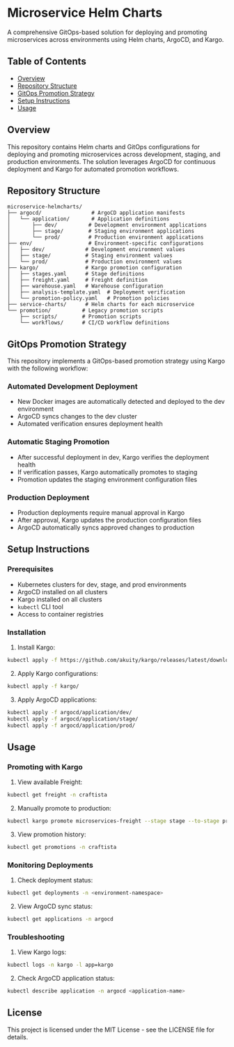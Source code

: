 # Microservice Helm Charts

A comprehensive GitOps-based solution for deploying and promoting microservices across environments using Helm charts, ArgoCD, and Kargo.

## Table of Contents
- [Overview](#overview)
- [Repository Structure](#repository-structure)
- [GitOps Promotion Strategy](#gitops-promotion-strategy)
- [Setup Instructions](#setup-instructions)
- [Usage](#usage)

## Overview

This repository contains Helm charts and GitOps configurations for deploying and promoting microservices across development, staging, and production environments.
The solution leverages ArgoCD for continuous deployment and Kargo for automated promotion workflows.

## Repository Structure

```
microservice-helmcharts/
├── argocd/                # ArgoCD application manifests
│   └── application/       # Application definitions
│       ├── dev/          # Development environment applications
│       ├── stage/        # Staging environment applications
│       └── prod/         # Production environment applications
├── env/                  # Environment-specific configurations
│   ├── dev/             # Development environment values
│   ├── stage/           # Staging environment values
│   └── prod/            # Production environment values
├── kargo/               # Kargo promotion configuration
│   ├── stages.yaml      # Stage definitions
│   ├── freight.yaml     # Freight definition
│   ├── warehouse.yaml   # Warehouse configuration
│   ├── analysis-template.yaml  # Deployment verification
│   └── promotion-policy.yaml   # Promotion policies
├── service-charts/      # Helm charts for each microservice
└── promotion/          # Legacy promotion scripts
    ├── scripts/        # Promotion scripts
    └── workflows/      # CI/CD workflow definitions
```

## GitOps Promotion Strategy

This repository implements a GitOps-based promotion strategy using Kargo with the following workflow:

### Automated Development Deployment

- New Docker images are automatically detected and deployed to the dev environment
- ArgoCD syncs changes to the dev cluster
- Automated verification ensures deployment health

### Automatic Staging Promotion

- After successful deployment in dev, Kargo verifies the deployment health
- If verification passes, Kargo automatically promotes to staging
- Promotion updates the staging environment configuration files

### Production Deployment

- Production deployments require manual approval in Kargo
- After approval, Kargo updates the production configuration files
- ArgoCD automatically syncs approved changes to production

## Setup Instructions

### Prerequisites

- Kubernetes clusters for dev, stage, and prod environments
- ArgoCD installed on all clusters
- Kargo installed on all clusters
- `kubectl` CLI tool
- Access to container registries

### Installation

1. Install Kargo:
```bash
kubectl apply -f https://github.com/akuity/kargo/releases/latest/download/install.yaml
```

2. Apply Kargo configurations:
```bash
kubectl apply -f kargo/
```

3. Apply ArgoCD applications:
```bash
kubectl apply -f argocd/application/dev/
kubectl apply -f argocd/application/stage/
kubectl apply -f argocd/application/prod/
```

## Usage

### Promoting with Kargo

1. View available Freight:
```bash
kubectl get freight -n craftista
```

2. Manually promote to production:
```bash
kubectl kargo promote microservices-freight --stage stage --to-stage prod -n craftista
```

3. View promotion history:
```bash
kubectl get promotions -n craftista
```

### Monitoring Deployments

1. Check deployment status:
```bash
kubectl get deployments -n <environment-namespace>
```

2. View ArgoCD sync status:
```bash
kubectl get applications -n argocd
```

### Troubleshooting

1. View Kargo logs:
```bash
kubectl logs -n kargo -l app=kargo
```

2. Check ArgoCD application status:
```bash
kubectl describe application -n argocd <application-name>
```

## License

This project is licensed under the MIT License - see the LICENSE file for details.